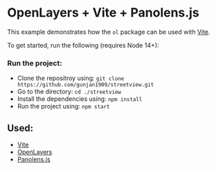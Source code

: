 # OpenLayers + Vite + Panolens.js

This example demonstrates how the `ol` package can be used with [Vite](https://vitejs.dev/).

To get started, run the following (requires Node 14+):

### Run the project:

- Clone the repositroy using: `git clone https://github.com/gunjan1909/streetview.git`
- Go to the directory: `cd ./streetview   `
- Install the dependencies using: `npm install`
- Run the project using: `npm start`

## Used:

- [Vite](https://vitejs.dev/)
- [OpenLayers](https://openlayers.org/)
- [Panolens.js](https://pchen66.github.io/Panolens/)
